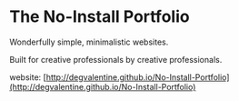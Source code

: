 The No-Install Portfolio
============================

Wonderfully simple, minimalistic websites.

Built for creative professionals by creative professionals.

website: [http://degvalentine.github.io/No-Install-Portfolio](http://degvalentine.github.io/No-Install-Portfolio)
